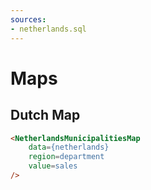 ```yaml
---
sources:
- netherlands.sql
---
```




<script>
    // Due to the location that Evidence builds the site, we need to hop up many directories to get to root
    import NetherlandsMunicipalitiesMap from "../../../../../src/lib/charts/maps/NetherlandsMunicipalitiesMap.svelte";
</script>




# Maps

## Dutch Map

<NetherlandsMunicipalitiesMap 
    data={netherlands} 
    region=department 
    value=sales
/>

```html
<NetherlandsMunicipalitiesMap 
    data={netherlands} 
    region=department 
    value=sales 
/>
```
